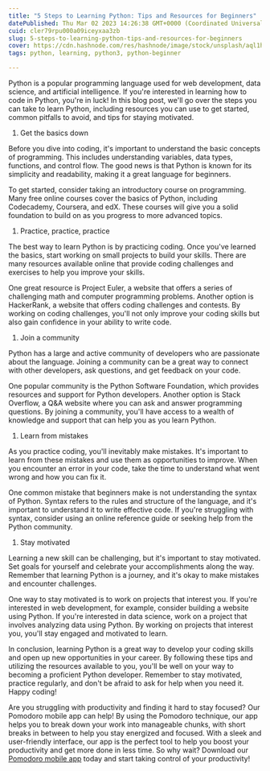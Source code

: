 ```yaml
---
title: "5 Steps to Learning Python: Tips and Resources for Beginners"
datePublished: Thu Mar 02 2023 14:26:38 GMT+0000 (Coordinated Universal Time)
cuid: cler79rpu000a09iceyxaa3zb
slug: 5-steps-to-learning-python-tips-and-resources-for-beginners
cover: https://cdn.hashnode.com/res/hashnode/image/stock/unsplash/aql1hDiwnoY/upload/c37027bfa1d050067fd87e376cf5b2c8.jpeg
tags: python, learning, python3, python-beginner

---
```


Python is a popular programming language used for web development, data science, and artificial intelligence. If you're interested in learning how to code in Python, you're in luck! In this blog post, we'll go over the steps you can take to learn Python, including resources you can use to get started, common pitfalls to avoid, and tips for staying motivated.

1. Get the basics down
    

Before you dive into coding, it's important to understand the basic concepts of programming. This includes understanding variables, data types, functions, and control flow. The good news is that Python is known for its simplicity and readability, making it a great language for beginners.

To get started, consider taking an introductory course on programming. Many free online courses cover the basics of Python, including Codecademy, Coursera, and edX. These courses will give you a solid foundation to build on as you progress to more advanced topics.

1. Practice, practice, practice
    

The best way to learn Python is by practicing coding. Once you've learned the basics, start working on small projects to build your skills. There are many resources available online that provide coding challenges and exercises to help you improve your skills.

One great resource is Project Euler, a website that offers a series of challenging math and computer programming problems. Another option is HackerRank, a website that offers coding challenges and contests. By working on coding challenges, you'll not only improve your coding skills but also gain confidence in your ability to write code.

1. Join a community
    

Python has a large and active community of developers who are passionate about the language. Joining a community can be a great way to connect with other developers, ask questions, and get feedback on your code.

One popular community is the Python Software Foundation, which provides resources and support for Python developers. Another option is Stack Overflow, a Q&A website where you can ask and answer programming questions. By joining a community, you'll have access to a wealth of knowledge and support that can help you as you learn Python.

1. Learn from mistakes
    

As you practice coding, you'll inevitably make mistakes. It's important to learn from these mistakes and use them as opportunities to improve. When you encounter an error in your code, take the time to understand what went wrong and how you can fix it.

One common mistake that beginners make is not understanding the syntax of Python. Syntax refers to the rules and structure of the language, and it's important to understand it to write effective code. If you're struggling with syntax, consider using an online reference guide or seeking help from the Python community.

1. Stay motivated
    

Learning a new skill can be challenging, but it's important to stay motivated. Set goals for yourself and celebrate your accomplishments along the way. Remember that learning Python is a journey, and it's okay to make mistakes and encounter challenges.

One way to stay motivated is to work on projects that interest you. If you're interested in web development, for example, consider building a website using Python. If you're interested in data science, work on a project that involves analyzing data using Python. By working on projects that interest you, you'll stay engaged and motivated to learn.

In conclusion, learning Python is a great way to develop your coding skills and open up new opportunities in your career. By following these tips and utilizing the resources available to you, you'll be well on your way to becoming a proficient Python developer. Remember to stay motivated, practice regularly, and don't be afraid to ask for help when you need it. Happy coding!

Are you struggling with productivity and finding it hard to stay focused? Our Pomodoro mobile app can help! By using the Pomodoro technique, our app helps you to break down your work into manageable chunks, with short breaks in between to help you stay energized and focused. With a sleek and user-friendly interface, our app is the perfect tool to help you boost your productivity and get more done in less time. So why wait? Download our [Pomodoro mobile app](https://play.google.com/store/apps/details?id=com.yelk11.pomodoro) today and start taking control of your productivity!